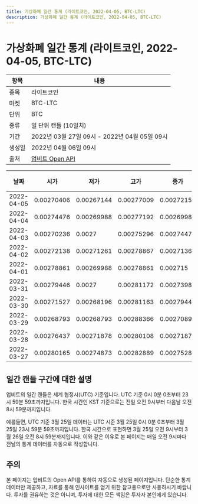 ```yaml
---
title: 가상화폐 일간 통계 (라이트코인, 2022-04-05, BTC-LTC)
description: 가상화폐 일간 통계 (라이트코인, 2022-04-05, BTC-LTC)
---
```



가상화폐 일간 통계 (라이트코인, 2022-04-05, BTC-LTC)
===

|항목|내용|
|--|--|
|종목|라이트코인|
|마켓|BTC-LTC|
|단위|BTC|
|종류|일 단위 캔들 (10일치)|
|기간|2022년 03월 27일 09시 - 2022년 04월 05일 09시|
|생성일|2022년 04월 06일 09시|
|출처|[업비트 Open API](https://docs.upbit.com)|


|날짜|시가|저가|고가|종가|비고|
|--|--|--|--|--|--|
|2022-04-05|0.00270406|0.00267144|0.00277009|0.00272156|    |
|2022-04-04|0.00274476|0.00269988|0.00277192|0.00269988|    |
|2022-04-03|0.00270236|0.0027|0.00275296|0.00274476|    |
|2022-04-02|0.00272138|0.00271261|0.00278867|0.00271361|    |
|2022-04-01|0.00278861|0.00269988|0.00278861|0.002715|    |
|2022-03-31|0.00279446|0.0027|0.00281172|0.0027398|    |
|2022-03-30|0.00271527|0.00268196|0.00281163|0.00279445|    |
|2022-03-29|0.00268793|0.00268793|0.00288366|0.00270896|    |
|2022-03-28|0.00276437|0.00271878|0.00280108|0.00271878|    |
|2022-03-27|0.00280165|0.00274873|0.00282889|0.00275288|    |


일간 캔들 구간에 대한 설명
---


업비트의 일간 캔들은 세계 협정시(UTC) 기준입니다. 
UTC 기준 0시 0분 0초부터 23시 59분 59초까지입니다. 
한국 시간인 KST 기준으로는 전일 오전 9시부터 다음날 오전 8시 59분까지입니다. 


예를들면, UTC 기준 3월 25일 데이터는 UTC 시준 3월 25일 0시 0분 0초부터 3월 25일 23시 59분 59초까지입니다. 
한국 시간으로 표현하면 3월 25일 오전 9시부터 3월 26일 오전 8시 59분까지입니다. 
이와 같은 이유로 본 페이지는 매일 오전 9시마다 전날의 통계 데이터를 자동으로 작성합니다. 


주의
---


본 페이지는 업비트의 Open API를 통하여 자동으로 생성된 페이지입니다. 
단순한 통계 데이터만 제공하고, 자료를 통해 인사이트를 얻기 위한 참고용으로만 사용하시기 바랍니다. 
투자를 권유하는 것은 아니며, 투자에 대한 모든 책임은 투자자 본인에게 있습니다. 
